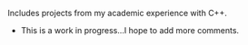 Includes projects from my academic experience with C++.
- This is a work in progress...I hope to add more comments.
